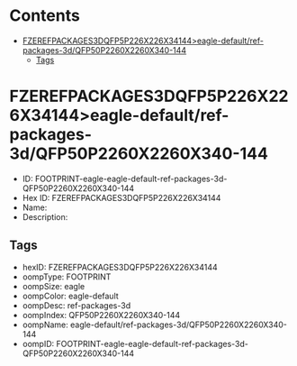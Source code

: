 



Contents
========

* [FZEREFPACKAGES3DQFP5P226X226X34144>eagle-default/ref-packages-3d/QFP50P2260X2260X340-144](#fzerefpackages3dqfp5p226x226x34144eagle-defaultref-packages-3dqfp50p2260x2260x340-144)
	* [Tags](#tags)

# FZEREFPACKAGES3DQFP5P226X226X34144>eagle-default/ref-packages-3d/QFP50P2260X2260X340-144

- ID: FOOTPRINT-eagle-eagle-default-ref-packages-3d-QFP50P2260X2260X340-144
- Hex ID: FZEREFPACKAGES3DQFP5P226X226X34144
- Name: 
- Description: 

## Tags

- hexID: FZEREFPACKAGES3DQFP5P226X226X34144
- oompType: FOOTPRINT
- oompSize: eagle
- oompColor: eagle-default
- oompDesc: ref-packages-3d
- oompIndex: QFP50P2260X2260X340-144
- oompName: eagle-default/ref-packages-3d/QFP50P2260X2260X340-144
- oompID: FOOTPRINT-eagle-eagle-default-ref-packages-3d-QFP50P2260X2260X340-144
